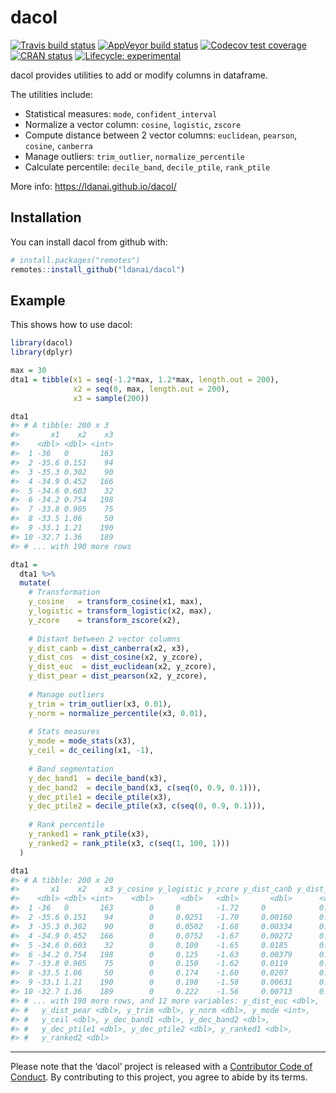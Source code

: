 
<!-- README.md is generated from README.Rmd. Please edit that file -->

# dacol

<!-- badges: start -->

[![Travis build
status](https://travis-ci.org/ldanai/dacol.svg?branch=master)](https://travis-ci.org/ldanai/dacol)
[![AppVeyor build
status](https://ci.appveyor.com/api/projects/status/github/ldanai/dacol?branch=master&svg=true)](https://ci.appveyor.com/project/ldanai/dacol)
[![Codecov test
coverage](https://codecov.io/gh/ldanai/dacol/branch/master/graph/badge.svg)](https://codecov.io/gh/ldanai/dacol?branch=master)
[![CRAN
status](https://www.r-pkg.org/badges/version/dacol)](https://cran.r-project.org/package=dacol)
[![Lifecycle:
experimental](https://img.shields.io/badge/lifecycle-experimental-orange.svg)](https://www.tidyverse.org/lifecycle/#experimental)
<!-- [![DOI](https://zenodo.org/badge/123997166.svg)](https://zenodo.org/badge/latestdoi/123997166) -->
<!-- badges: end -->

dacol provides utilities to add or modify columns in dataframe.

The utilities include:

  - Statistical measures: `mode`, `confident_interval`
  - Normalize a vector column: `cosine`, `logistic`, `zscore`
  - Compute distance between 2 vector columns: `euclidean`, `pearson`,
    `cosine`, `canberra`
  - Manage outliers: `trim_outlier`, `normalize_percentile`
  - Calculate percentile: `decile_band`, `decile_ptile`, `rank_ptile`

More info: <https://ldanai.github.io/dacol/>

## Installation

You can install dacol from github with:

``` r
# install.packages("remotes")
remotes::install_github("ldanai/dacol")
```

## Example

This shows how to use dacol:

``` r
library(dacol)
library(dplyr)

max = 30
dta1 = tibble(x1 = seq(-1.2*max, 1.2*max, length.out = 200),
              x2 = seq(0, max, length.out = 200),
              x3 = sample(200))

dta1
#> # A tibble: 200 x 3
#>       x1    x2    x3
#>    <dbl> <dbl> <int>
#>  1 -36   0       163
#>  2 -35.6 0.151    94
#>  3 -35.3 0.302    90
#>  4 -34.9 0.452   166
#>  5 -34.6 0.603    32
#>  6 -34.2 0.754   198
#>  7 -33.8 0.905    75
#>  8 -33.5 1.06     50
#>  9 -33.1 1.21    190
#> 10 -32.7 1.36    189
#> # ... with 190 more rows

dta1 = 
  dta1 %>% 
  mutate(
    # Transformation
    y_cosine   = transform_cosine(x1, max),
    y_logistic = transform_logistic(x2, max),
    y_zcore    = transform_zscore(x2),
    
    # Distant between 2 vector columns
    y_dist_canb = dist_canberra(x2, x3),
    y_dist_cos  = dist_cosine(x2, y_zcore),
    y_dist_euc  = dist_euclidean(x2, y_zcore),
    y_dist_pear = dist_pearson(x2, y_zcore),
    
    # Manage outliers
    y_trim = trim_outlier(x3, 0.01),
    y_norm = normalize_percentile(x3, 0.01),
    
    # Stats measures
    y_mode = mode_stats(x3),
    y_ceil = dc_ceiling(x1, -1),
    
    # Band segmentation
    y_dec_band1  = decile_band(x3),
    y_dec_band2  = decile_band(x3, c(seq(0, 0.9, 0.1))),
    y_dec_ptile1 = decile_ptile(x3),
    y_dec_ptile2 = decile_ptile(x3, c(seq(0, 0.9, 0.1))),
    
    # Rank percentile
    y_ranked1 = rank_ptile(x3), 
    y_ranked2 = rank_ptile(x3, c(seq(1, 100, 1))) 
  )

dta1
#> # A tibble: 200 x 20
#>       x1    x2    x3 y_cosine y_logistic y_zcore y_dist_canb y_dist_cos
#>    <dbl> <dbl> <int>    <dbl>      <dbl>   <dbl>       <dbl>      <dbl>
#>  1 -36   0       163        0     0        -1.72     0            0.498
#>  2 -35.6 0.151    94        0     0.0251   -1.70     0.00160      0.498
#>  3 -35.3 0.302    90        0     0.0502   -1.68     0.00334      0.498
#>  4 -34.9 0.452   166        0     0.0752   -1.67     0.00272      0.498
#>  5 -34.6 0.603    32        0     0.100    -1.65     0.0185       0.498
#>  6 -34.2 0.754   198        0     0.125    -1.63     0.00379      0.498
#>  7 -33.8 0.905    75        0     0.150    -1.62     0.0119       0.498
#>  8 -33.5 1.06     50        0     0.174    -1.60     0.0207       0.498
#>  9 -33.1 1.21    190        0     0.198    -1.58     0.00631      0.498
#> 10 -32.7 1.36    189        0     0.222    -1.56     0.00713      0.498
#> # ... with 190 more rows, and 12 more variables: y_dist_euc <dbl>,
#> #   y_dist_pear <dbl>, y_trim <dbl>, y_norm <dbl>, y_mode <int>,
#> #   y_ceil <dbl>, y_dec_band1 <dbl>, y_dec_band2 <dbl>,
#> #   y_dec_ptile1 <dbl>, y_dec_ptile2 <dbl>, y_ranked1 <dbl>,
#> #   y_ranked2 <dbl>
```

-----

Please note that the ‘dacol’ project is released with a [Contributor
Code of Conduct](.github/CODE_OF_CONDUCT.md). By contributing to this
project, you agree to abide by its terms.
